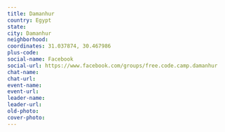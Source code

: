 ```yaml
---
title: Damanhur
country: Egypt
state: 
city: Damanhur
neighborhood: 
coordinates: 31.037874, 30.467986
plus-code:
social-name: Facebook
social-url: https://www.facebook.com/groups/free.code.camp.damanhur
chat-name:
chat-url:
event-name:
event-url:
leader-name:
leader-url:
old-photo: 
cover-photo:
---
```

